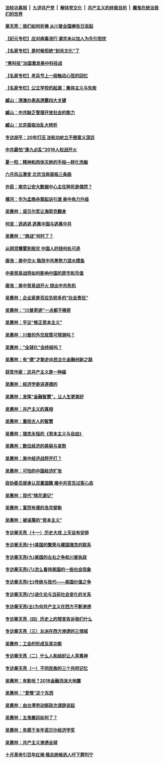 ####  [法轮功真相](../../../../basic/blob/master/README.md?t=06231431) &nbsp;|&nbsp; [九评共产党](../../../../9ping.md/blob/master/README.md?t=06231431) &nbsp;|&nbsp; [解体党文化](../../../../jtdwh.md/blob/master/README.md?t=06231431)  &nbsp;|&nbsp; [共产主义的终极目的](../../../../gczydzjmd.md/blob/master/README.md?t=06231431) &nbsp;|&nbsp; [魔鬼在统治我们的世界](../../../../mgztzwmdsj.md/blob/master/README.md?t=06231431) 

#### [章天亮：我们如何祈祷 从川普全国祷告日说起](../pages/nsc423/n11944627.md?t=06231431) 

#### [【纪元专栏】应对病毒流行 渥京未以加人为先引担忧](../pages/nsc423/n11875714.md?t=06231431) 

#### [【名家专栏】是时候拒绝“封杀文化”了](../pages/nsc423/n11814093.md?t=06231431) 

#### [“黑科技”治国激发美中科技战](../pages/nsc423/n11638056.md?t=06231431) 

#### [【名家专栏】老兵节上一段触动心弦的回忆](../pages/nsc423/n11646016.md?t=06231431) 

#### [【名家专栏】公立学校的起源：集体主义与失败](../pages/nsc423/n11601833.md?t=06231431) 

#### [臧山：港澳办表态透露四大关键](../pages/nsc423/n11421628.md?t=06231431) 

#### [臧山：中共缺乏管理开放社会的能力](../pages/nsc423/n11407457.md?t=06231431) 

#### [臧山：北京面临治乱大转折](../pages/nsc423/n11406895.md?t=06231431) 

#### [专访胡平：20年打压 法轮功屹立不倒意义深远](../pages/nsc423/n11398800.md?t=06231431) 

#### [中共最怕“逢九必乱”2019人权战开火](../pages/nsc423/n11385248.md?t=06231431) 

#### [夏一阳：精神和肉体灭绝的手段—转化洗脑](../pages/nsc423/n11368250.md?t=06231431) 

#### [六月风云激变 北京当局面临三条路](../pages/nsc423/n11313668.md?t=06231431) 

#### [许茹：南京公安大数据中心主任猝死是偶然？](../pages/nsc423/n11064744.md?t=06231431) 

#### [横河：华为孟晚舟案起诉引渡 美中角力升级](../pages/nsc423/n11027230.md?t=06231431) 

#### [吴惠林：诺贝尔奖让海耶克翻身](../pages/nsc423/n10890049.md?t=06231431) 

#### [何坚：逃逃逃 逃离中国与逃离中共](../pages/nsc423/n10592891.md?t=06231431) 

#### [吴惠林：“商战”何时了？](../pages/nsc423/n10573558.md?t=06231431) 

#### [从网贷爆雷到股灾 中国人的钱何处可逃](../pages/nsc423/n10572800.md?t=06231431) 

#### [唐浩：美中交火 隐现中共黑势力混水摸鱼](../pages/nsc423/n10544040.md?t=06231431) 

#### [中美贸易战将如何影响中国的房市和币值](../pages/nsc423/n10543697.md?t=06231431) 

#### [唐浩：美中贸易战开火 烧出中共危机](../pages/nsc423/n10540126.md?t=06231431) 

#### [吴惠林：企业家是否应负较多的“社会责任”](../pages/nsc423/n10535022.md?t=06231431) 

#### [吴惠林：“川普奇迹”一点都不稀奇](../pages/nsc423/n10512808.md?t=06231431) 

#### [吴惠林：平议“修正资本主义”](../pages/nsc423/n10495724.md?t=06231431) 

#### [吴惠林：川普的外交政策可预测吗？](../pages/nsc423/n10462387.md?t=06231431) 

#### [吴惠林：“全球化”会终结吗？](../pages/nsc423/n10452838.md?t=06231431) 

#### [吴惠林：有“德”才能走向民主化金融创新之路](../pages/nsc423/n10432292.md?t=06231431) 

#### [获奖作家：这共产主义是一种癌](../pages/nsc423/n10431541.md?t=06231431) 

#### [吴惠林：经济学是讲道德的](../pages/nsc423/n10398014.md?t=06231431) 

#### [吴惠林：发挥“金融智慧”，让人生更美好](../pages/nsc423/n10375019.md?t=06231431) 

#### [吴惠林：共产主义的真相](../pages/nsc423/n10351394.md?t=06231431) 

#### [吴惠林：重拾古人的智慧](../pages/nsc423/n10337691.md?t=06231431) 

#### [吴惠林：理念永恒的《资本主义与自由》](../pages/nsc423/n10316274.md?t=06231431) 

#### [吴惠林：数位经济的美丽与哀愁](../pages/nsc423/n10292946.md?t=06231431) 

#### [吴惠林：美中经济战将开打？](../pages/nsc423/n10258825.md?t=06231431) 

#### [吴惠林：可怕的中国经济扩张](../pages/nsc423/n10219147.md?t=06231431) 

#### [政协委员提承认双重国籍 揭中共官员过客心态](../pages/nsc423/n10208809.md?t=06231431) 

#### [吴惠林：现代“桃花源记”](../pages/nsc423/n10185234.md?t=06231431) 

#### [吴惠林：富而有德的洛克斐勒](../pages/nsc423/n10142264.md?t=06231431) 

#### [吴惠林：被诬蔑的“资本主义”](../pages/nsc423/n10124816.md?t=06231431) 

#### [专访章天亮（十一）历史大戏 上天自有安排](../pages/nsc423/n10094905.md?t=06231431) 

#### [专访章天亮(十)美国的繁荣与建国理念的联系](../pages/nsc423/n10094899.md?t=06231431) 

#### [专访章天亮(九)美国的左右之争和川普执政](../pages/nsc423/n10094889.md?t=06231431) 

#### [专访章天亮(八)怎么看待美国的一些社会现象](../pages/nsc423/n10094857.md?t=06231431) 

#### [专访章天亮(七)传统与现代——美国价值之争](../pages/nsc423/n10093140.md?t=06231431) 

#### [专访章天亮(六)进化论与当前社会变化的关系](../pages/nsc423/n10092036.md?t=06231431) 

#### [专访章天亮(五)为何共产主义在西方不断渗透](../pages/nsc423/n10083620.md?t=06231431) 

#### [专访章天亮（四）历史上的预言告诉我们什么](../pages/nsc423/n10083606.md?t=06231431) 

#### [专访章天亮（三）左派在西方渗透的三领域](../pages/nsc423/n10081115.md?t=06231431) 

#### [吴惠林：工会的形成及其功能](../pages/nsc423/n10080633.md?t=06231431) 

#### [专访章天亮（二）什么人和组织让人背离神](../pages/nsc423/n10076637.md?t=06231431) 

#### [专访章天亮（一）不同民族的三个共同记忆](../pages/nsc423/n10074188.md?t=06231431) 

#### [吴惠林：有影呒？2018金融泡沫大地震](../pages/nsc423/n10040534.md?t=06231431) 

#### [吴惠林：“爱情”这个东西](../pages/nsc423/n10019423.md?t=06231431) 

#### [吴惠林：由台湾劳动部政次请辞说起](../pages/nsc423/n9979679.md?t=06231431) 

#### [吴惠林：五鬼搬运如何了？](../pages/nsc423/n9925338.md?t=06231431) 

#### [吴惠林：有感于本年诺贝尔经济学奖](../pages/nsc423/n9871883.md?t=06231431) 

#### [吴惠林：共产主义渗透全球](../pages/nsc423/n9812748.md?t=06231431) 

#### [十月革命引百年红祸 俄总统候选人吁下葬列宁](../pages/nsc423/n9810182.md?t=06231431) 


